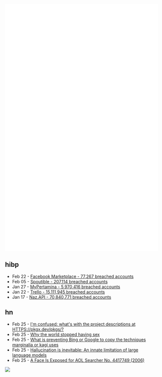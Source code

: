 ![Metrics](https://raw.githubusercontent.com/phixion/phixion/master/metrics.svg)

## hibp

<!--
for https://github.com/phixion/phixion/blob/main/.github/workflows/feeds.yml
-->
<!--START_SECTION:haveibeenpwnd-->
- Feb 22 - [Facebook Marketplace - 77,267 breached accounts](https://haveibeenpwned.com/PwnedWebsites#FacebookMarketplace)
- Feb 05 - [Spoutible - 207,114 breached accounts](https://haveibeenpwned.com/PwnedWebsites#Spoutible)
- Jan 27 - [MyPertamina - 5,970,416 breached accounts](https://haveibeenpwned.com/PwnedWebsites#MyPertamina)
- Jan 22 - [Trello - 15,111,945 breached accounts](https://haveibeenpwned.com/PwnedWebsites#Trello)
- Jan 17 - [Naz.API - 70,840,771 breached accounts](https://haveibeenpwned.com/PwnedWebsites#NazApi)
<!--END_SECTION:haveibeenpwnd-->

## hn

<!--
for https://github.com/phixion/phixion/blob/main/.github/workflows/feeds.yml
-->
<!--START_SECTION:hn-->
- Feb 25 - [I'm confused: what's with the project descriptions at HTTPS://pkgx.dev/pkgs/?](https://github.com/pkgxdev/pantry/issues/5358)
- Feb 25 - [Why the world stopped having sex](https://www.telegraph.co.uk/news/2024/02/10/france-sex-lives-lowest-level-britain-japan-korea/)
- Feb 25 - [What is preventing Bing or Google to copy the techniques marginalia or kagi uses](https://news.ycombinator.com/item?id=39499308)
- Feb 25 - [Hallucination is inevitable: An innate limitation of large language models](https://arxiv.org/abs/2401.11817)
- Feb 25 - [A Face Is Exposed for AOL Searcher No. 4417749 (2006)](https://www.nytimes.com/2006/08/09/technology/09aol.html)
<!--END_SECTION:hn-->

<!--
for https://yhype.me
-->
![](https://hit.yhype.me/github/profile?user_id=13013670)
